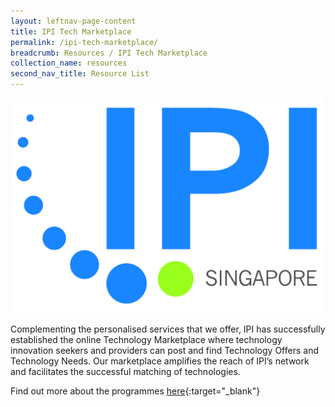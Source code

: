 ```yaml
---
layout: leftnav-page-content
title: IPI Tech Marketplace
permalink: /ipi-tech-marketplace/
breadcrumb: Resources / IPI Tech Marketplace
collection_name: resources
second_nav_title: Resource List
---
```


<img src="/images/resources/IPI_MasterLogoColHres.jpg" alt="1" style="width:500px;height:344px;">

Complementing the personalised services that we offer, IPI has successfully established the online Technology Marketplace where technology innovation seekers and providers can post and find Technology Offers and Technology Needs. Our marketplace amplifies the reach of IPI’s network and facilitates the successful matching of technologies.

Find out more about the programmes [here](https://www.ipi-singapore.org/technology-offers?utm_source=openinnovationnetwork.sg&utm_medium=referral){:target="_blank"} 
